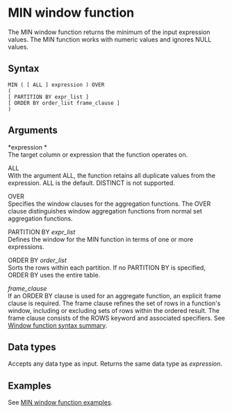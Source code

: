 # MIN window function<a name="r_WF_MIN"></a>

 The MIN window function returns the minimum of the input expression values\. The MIN function works with numeric values and ignores NULL values\. 

## Syntax<a name="r_WF_MIN-synopsis"></a>

```
MIN ( [ ALL ] expression ) OVER
(
[ PARTITION BY expr_list ]
[ ORDER BY order_list frame_clause ]
)
```

## Arguments<a name="r_WF_MIN-arguments"></a>

 *expression *   
The target column or expression that the function operates on\. 

ALL   
With the argument ALL, the function retains all duplicate values from the expression\. ALL is the default\. DISTINCT is not supported\.

OVER   
Specifies the window clauses for the aggregation functions\. The OVER clause distinguishes window aggregation functions from normal set aggregation functions\.

PARTITION BY *expr\_list*   
Defines the window for the MIN function in terms of one or more expressions\.

ORDER BY *order\_list*   
Sorts the rows within each partition\. If no PARTITION BY is specified, ORDER BY uses the entire table\.

 *frame\_clause*   
If an ORDER BY clause is used for an aggregate function, an explicit frame clause is required\. The frame clause refines the set of rows in a function's window, including or excluding sets of rows within the ordered result\. The frame clause consists of the ROWS keyword and associated specifiers\. See [Window function syntax summary](r_Window_function_synopsis.md)\.

## Data types<a name="r_WF_MIN-data-types"></a>

Accepts any data type as input\. Returns the same data type as *expression*\.

## Examples<a name="r_WF_MIN-examples"></a>

See [MIN window function examples](r_Examples_of_min_WF.md)\.